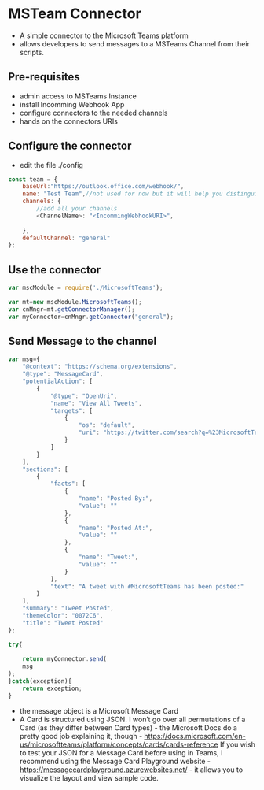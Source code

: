 # MSTeam Connector
- A simple connector to the Microsoft Teams platform
- allows developers to send messages to a MSTeams Channel from their scripts.

## Pre-requisites
- admin access to MSTeams Instance 
- install Incomming Webhook App
- configure connectors to the needed channels
- hands on the connectors URIs

## Configure the connector

- edit the file ./config
```javascript
const team = {
    baseUrl:"https://outlook.office.com/webhook/",
    name: "Test Team",//not used for now but it will help you distinguish your apps
    channels: {
        //add all your channels 
        <ChannelName>: "<IncommingWebhookURI>",
        
    },
    defaultChannel: "general"
};
```
## Use the connector
```javascript
var mscModule = require('./MicrosoftTeams');

var mt=new mscModule.MicrosoftTeams();
var cnMngr=mt.getConnectorManager();
var myConnector=cnMngr.getConnector("general");
```
## Send Message to the channel
```javascript
var msg={
    "@context": "https://schema.org/extensions",
    "@type": "MessageCard",
    "potentialAction": [
        {
            "@type": "OpenUri",
            "name": "View All Tweets",
            "targets": [
                {
                    "os": "default",
                    "uri": "https://twitter.com/search?q=%23MicrosoftTeams"
                }
            ]
        }
    ],
    "sections": [
        {
            "facts": [
                {
                    "name": "Posted By:",
                    "value": ""
                },
                {
                    "name": "Posted At:",
                    "value": ""
                },
                {
                    "name": "Tweet:",
                    "value": ""
                }
            ],
            "text": "A tweet with #MicrosoftTeams has been posted:"
        }
    ],
    "summary": "Tweet Posted",
    "themeColor": "0072C6",
    "title": "Tweet Posted"
};

try{
    
    return myConnector.send(
    msg
);
}catch(exception){
    return exception;
}
```
- the message object is a Microsoft Message Card 
- A Card is structured using JSON. I won’t go over all permutations of a Card (as they differ between Card types) - the Microsoft Docs do a pretty good job explaining it, though - https://docs.microsoft.com/en-us/microsoftteams/platform/concepts/cards/cards-reference
If you wish to test your JSON for a Message Card before using in Teams, I recommend using the Message Card Playground website - https://messagecardplayground.azurewebsites.net/ - it allows you to visualize the layout and view sample code.

